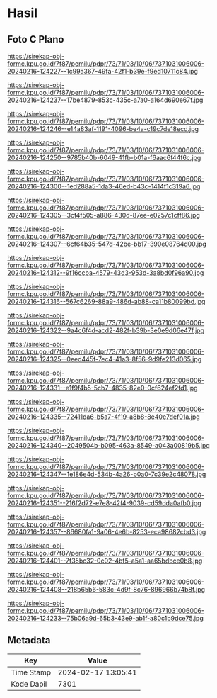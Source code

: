 # Hasil

## Foto C Plano

https://sirekap-obj-formc.kpu.go.id/7f87/pemilu/pdpr/73/71/03/10/06/7371031006006-20240216-124227--1c99a367-49fa-42f1-b39e-f9ed10711c84.jpg

https://sirekap-obj-formc.kpu.go.id/7f87/pemilu/pdpr/73/71/03/10/06/7371031006006-20240216-124237--17be4879-853c-435c-a7a0-a164d690e67f.jpg

https://sirekap-obj-formc.kpu.go.id/7f87/pemilu/pdpr/73/71/03/10/06/7371031006006-20240216-124246--e14a83af-1191-4096-be4a-c19c7de18ecd.jpg

https://sirekap-obj-formc.kpu.go.id/7f87/pemilu/pdpr/73/71/03/10/06/7371031006006-20240216-124250--9785b40b-6049-41fb-b01a-f6aac6f44f6c.jpg

https://sirekap-obj-formc.kpu.go.id/7f87/pemilu/pdpr/73/71/03/10/06/7371031006006-20240216-124300--1ed288a5-1da3-46ed-b43c-1414f1c319a6.jpg

https://sirekap-obj-formc.kpu.go.id/7f87/pemilu/pdpr/73/71/03/10/06/7371031006006-20240216-124305--3cf4f505-a886-430d-87ee-e0257c1cff86.jpg

https://sirekap-obj-formc.kpu.go.id/7f87/pemilu/pdpr/73/71/03/10/06/7371031006006-20240216-124307--6cf64b35-547d-42be-bb17-390e08764d00.jpg

https://sirekap-obj-formc.kpu.go.id/7f87/pemilu/pdpr/73/71/03/10/06/7371031006006-20240216-124312--9f16ccba-4579-43d3-953d-3a8bd0f96a90.jpg

https://sirekap-obj-formc.kpu.go.id/7f87/pemilu/pdpr/73/71/03/10/06/7371031006006-20240216-124316--567c6269-88a9-486d-ab88-ca11b80099bd.jpg

https://sirekap-obj-formc.kpu.go.id/7f87/pemilu/pdpr/73/71/03/10/06/7371031006006-20240216-124322--9a4c6f4d-acd2-482f-b39b-3e0e9d06e47f.jpg

https://sirekap-obj-formc.kpu.go.id/7f87/pemilu/pdpr/73/71/03/10/06/7371031006006-20240216-124325--0eed445f-7ec4-41a3-8f56-9d9fe213d065.jpg

https://sirekap-obj-formc.kpu.go.id/7f87/pemilu/pdpr/73/71/03/10/06/7371031006006-20240216-124331--e1f9f4b5-5cb7-4835-82e0-0cf624ef2fd1.jpg

https://sirekap-obj-formc.kpu.go.id/7f87/pemilu/pdpr/73/71/03/10/06/7371031006006-20240216-124335--72411da6-b5a7-4f19-a8b8-8e40e7def01a.jpg

https://sirekap-obj-formc.kpu.go.id/7f87/pemilu/pdpr/73/71/03/10/06/7371031006006-20240216-124340--2049504b-b095-463a-8549-a043a00819b5.jpg

https://sirekap-obj-formc.kpu.go.id/7f87/pemilu/pdpr/73/71/03/10/06/7371031006006-20240216-124347--1e186e4d-534b-4a26-b0a0-7c39e2c48078.jpg

https://sirekap-obj-formc.kpu.go.id/7f87/pemilu/pdpr/73/71/03/10/06/7371031006006-20240216-124351--216f2d72-e7e8-42f4-9039-cd59dda0afb0.jpg

https://sirekap-obj-formc.kpu.go.id/7f87/pemilu/pdpr/73/71/03/10/06/7371031006006-20240216-124357--86680fa1-9a06-4e6b-8253-eca98682cbd3.jpg

https://sirekap-obj-formc.kpu.go.id/7f87/pemilu/pdpr/73/71/03/10/06/7371031006006-20240216-124401--7f35bc32-0c02-4bf5-a5a1-aa65bdbce0b8.jpg

https://sirekap-obj-formc.kpu.go.id/7f87/pemilu/pdpr/73/71/03/10/06/7371031006006-20240216-124408--218b65b6-583c-4d9f-8c76-896966b74b8f.jpg

https://sirekap-obj-formc.kpu.go.id/7f87/pemilu/pdpr/73/71/03/10/06/7371031006006-20240216-124233--75b06a9d-65b3-43e9-ab1f-a80c1b9dce75.jpg


## Metadata

| Key        | Value               |
| ---------- | ------------------- |
| Time Stamp | 2024-02-17 13:05:41 |
| Kode Dapil | 7301                |




